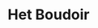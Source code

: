 ---
address: Nieuwstraat 10
title: Het Boudoir
city: Hoorn
zip: 1621 EA
country: Netherlands
lat: 52.640938
lng: 5.059962
phone: 0229 269222
email: info@hetboudoir.nl
url: 
---